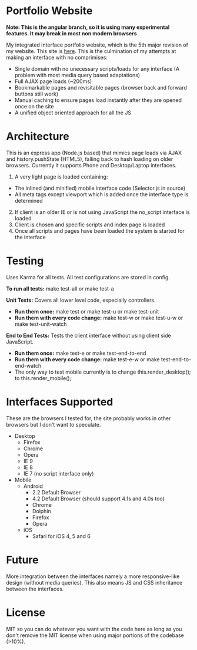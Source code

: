 Portfolio Website
=================

**Note: This is the angular branch, so it is using many experimental features. It may break in most non modern browsers**

My integrated interface portfolio website, which is the 5th major revision of my website. This site is [here](http://jacobfriesen.com). This is the culmination of my attempts at making an interface with no comprimises: 
 
 * Single domain with no unecessary scripts/loads for any interface (A problem with most media query based adaptations)
 * Full AJAX page loads (~200ms)
 * Bookmarkable pages and revisitable pages (browser back and forward buttons still work)
 * Manual caching to ensure pages load instantly after they are opened once on the site
 * A unified object oriented approach for all the JS

Architecture
=====================               
This is an express app (Node.js based) that mimics page loads via AJAX and history.pushState (HTML5), falling back to hash loading on older browsers. Currently it supports Phone and Desktop/Laptop interfaces.

1. A very light page is loaded containing:
 * The inlined (and minified) mobile interface code (Selector.js in source)
 * All meta tags except viewport which is added once the interface type is determined
2. If client is an older IE or is not using JavaScript the no_script interface is loaded
3. Client is chosen and specific scripts and index page is loaded
4. Once all scripts and pages have been loaded the system is started for the interface

Testing
=======
Uses Karma for all tests. All test configurations are stored in config.

**To run all tests:** make test-all or make test-a

**Unit Tests:** Covers all lower level code, especially controllers.

 * **Run them once:** make test or make test-u or make test-unit
 * **Run them with every code change:** make test-w or make test-u-w or make test-unit-watch

**End to End Tests:** Tests the client interface without using client side JavaScript.

 * **Run them once:** make test-e or make test-end-to-end
 * **Run them with every code change:** make test-e-w or make test-end-to-end-watch
 * The only way to test mobile currently is to change this.render_desktop(); to this.render_mobile();
 
Interfaces Supported
====================
These are the browsers I tested for, the site probably works in other browsers but I don't want to speculate.

 * Desktop
    * Firefox
    * Chrome
    * Opera
    * IE 9
    * IE 8
    * IE 7 (no script interface only)
 * Mobile
    * Android
        * 2.2 Default Browser
        * 4.2 Default Browser (should support 4.1s and 4.0s too)
        * Chrome
        * Dolphin
        * Firefox
        * Opera
    * iOS
        * Safari for iOS 4, 5 and 6

Future
======
More integration between the interfaces namely a more responsive-like design (without media queries). This also means JS and CSS inheritance between the interfaces.

License
=======
MIT so you can do whatever you want with the code here as long as you don't remove the MIT license when using major portions of the codebase (>10%).
